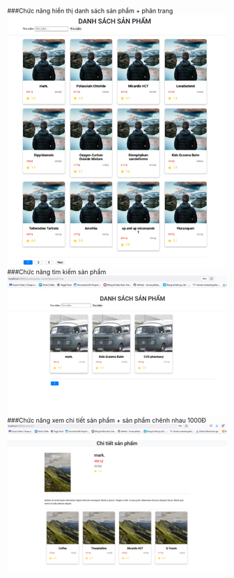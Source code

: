 ###Chức năng hiển thị danh sách sản phẩm + phân trang
![Chức năng 1](src/main/resources/static/images/ha1.png)
###Chức năng tìm kiếm sản phẩm
![Chức năng 2](src/main/resources/static/images/ha2.png)
###Chức năng xem chi tiết sản phẩm + sản phẩm chênh nhau 1000Đ
![Chức năng 3](src/main/resources/static/images/ha3.png)